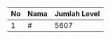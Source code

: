 | No | Nama            | Jumlah Level |
|----|-----------------|--------------|
| 1  | #    |    5607        |

